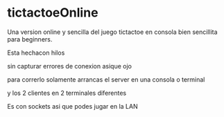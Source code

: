 # tictactoeOnline
Una version online y sencilla del juego tictactoe en consola bien sencillita para beginners.

Esta hechacon hilos

sin capturar errores de conexion asique ojo

para correrlo solamente arrancas el server en una consola o terminal

y los 2 clientes en 2 terminales diferentes

Es con sockets asi que podes jugar en la LAN 
